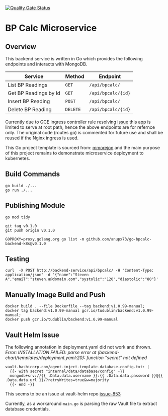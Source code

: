 [![Quality Gate Status](https://sonarcloud.io/api/project_badges/measure?project=go-bp-calc-k8s&metric=alert_status)](https://sonarcloud.io/summary/new_code?id=go-bp-calc-k8s)

# BP Calc Microservice

## Overview

This backend service is written in Go which provides the following endpoints and interacts with MongoDB.

| Service | Method | Endpoint       |
|---------|--------|----------------|
| List BP Readings | `GET` | `/api/bpcalc/` |
| Get BP Readings by Id | `GET` | `/api/bpcalc/{id}` |
| Insert BP Reading | `POST` | `/api/bpcalc/` |
| Delete BP Reading | `DELETE` | `/api/bpcalc/{id}` |

Currently due to GCE ingress controller rule resolving [issue](https://www.googlecloudcommunity.com/gc/Google-Kubernetes-Engine-GKE/GCE-ingress-to-route-traffic-to-multiple-services/m-p/551562#M696) this app is limited to serve at root path, hence the above endpoints are for refernce only. The original code (routes.go) is commented for future use and shall be reused if the Nginx ingress is used.

This Go project template is sourced from: [mmorejon](https://github.com/mmorejon/microservices-docker-go-mongodb) and the main purpose of this project remains to demonstrate microservice deployment to kubernetes.

## Build Commands

```
go build ./...
go run ./...
```

## Publishing Module

```
go mod tidy

git tag v0.1.0
git push origin v0.1.0

GOPROXY=proxy.golang.org go list -m github.com/anupx73/go-bpcalc-backend-k8s@v0.1.0
```

## Testing

```
curl  -X POST http://backend-service/api/bpcalc/ -H "Content-Type: application/json" -d '{"name":"Steven A","email":"steven.a@domain.com","systolic":"120","diastolic":"80"}'
```

## Manually Image Build and Push

```
docker build . --file Dockerfile --tag backend:v1.0.99-manual;
docker tag backend:v1.0.99-manual gcr.io/tudublin/backend:v1.0.99-manual;
docker push gcr.io/tudublin/backend:v1.0.99-manual
```

## Vault Helm Issue

The following annotation in deployment.yaml did not work and thrown. 
*Error: INSTALLATION FAILED: parse error at (backend-chart/templates/deployment.yaml:20): function "secret" not defined*

```
vault.hashicorp.com/agent-inject-template-database-config.txt: |
  {{- with secret "internal/data/database/config" -}}
  mongodb+srv://{{ .Data.data.username }}:{{ .Data.data.password }}@{{ .Data.data.url }}/?retryWrites=true&w=majority
  {{- end -}}
```

This seems to be an issue at vault-helm repo [issue-853](https://github.com/hashicorp/vault-helm/issues/853)

Currently, as a workaround `main.go` is parsing the raw Vault file to extract database credentials.